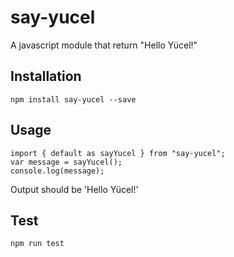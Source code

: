 # say-yucel
A javascript module that return "Hello Yücel!"

## Installation 
```
npm install say-yucel --save
```
## Usage
```
import { default as sayYucel } from "say-yucel";
var message = sayYucel();
console.log(message);
```
Output should be 'Hello Yücel!'


## Test 
```
npm run test
```
